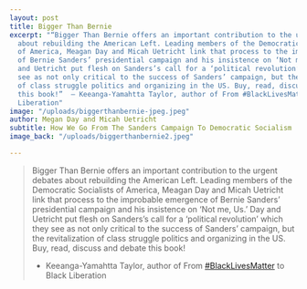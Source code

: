 ```yaml
---
layout: post
title: Bigger Than Bernie
excerpt: "“Bigger Than Bernie offers an important contribution to the urgent debates
  about rebuilding the American Left. Leading members of the Democratic Socialists
  of America, Meagan Day and Micah Uetricht link that process to the improbable emergence
  of Bernie Sanders’ presidential campaign and his insistence on ‘Not me, Us.’ Day
  and Uetricht put flesh on Sanders’s call for a ‘political revolution’ which they
  see as not only critical to the success of Sanders’ campaign, but the revitalization
  of class struggle politics and organizing in the US. Buy, read, discuss and debate
  this book!”  – Keeanga-Yamahtta Taylor, author of From #BlackLivesMatter to Black
  Liberation"
image: "/uploads/biggerthanbernie-jpeg.jpeg"
author: Megan Day and Micah Uetricht
subtitle: How We Go From The Sanders Campaign To Democratic Socialism
image_back: "/uploads/biggerthanbernie2.jpeg"

---
```


> Bigger Than Bernie offers an important contribution to the urgent debates about rebuilding the American Left. Leading members of the Democratic Socialists of America, Meagan Day and Micah Uetricht link that process to the improbable emergence of Bernie Sanders’ presidential campaign and his insistence on ‘Not me, Us.’ Day and Uetricht put flesh on Sanders’s call for a ‘political revolution’ which they see as not only critical to the success of Sanders’ campaign, but the revitalization of class struggle politics and organizing in the US. Buy, read, discuss and debate this book!
>
>- Keeanga-Yamahtta Taylor, author of From [#BlackLivesMatter](https://www.instagram.com/explore/tags/blacklivesmatter/) to Black Liberation
